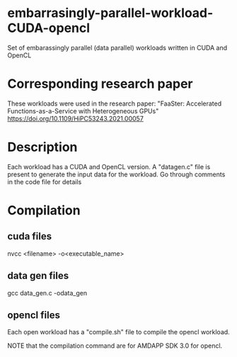 # embarrasingly-parallel-workload-CUDA-opencl
Set of embarassingly parallel (data parallel) workloads written in CUDA and OpenCL


# Corresponding research paper
These workloads were used in the research paper:
"FaaSter: Accelerated Functions-as-a-Service with Heterogeneous GPUs"
https://doi.org/10.1109/HiPC53243.2021.00057

# Description
Each workload has a CUDA and OpenCL version.
A "datagen.c" file is present to generate the input data for the
workload.
Go through comments in the code file for details

# Compilation

## cuda files
nvcc   &lt;filename&gt;   -o&lt;executable_name&gt;

## data gen files
gcc data_gen.c -odata_gen

## opencl files

Each open workload has a "compile.sh" file to compile
the opencl workload.

NOTE that the compilation command are for AMDAPP SDK 3.0 for opencl.
  


